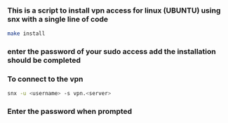### This is a script to install vpn access for linux (UBUNTU) using snx with a single line of code

```bash
make install
```

### enter the password of your sudo access add the installation should be completed

### To connect to the vpn 

```bash
snx -u <username> -s vpn.<server> 
```

### Enter the password when prompted


